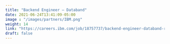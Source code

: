 ```yaml
---
title: "Backend Engineer – Databand"
date: 2021-06-24T13:41:09-05:00
image : "/images/partners/IBM.png"
weight: 14
link: "https://careers.ibm.com/job/18757737/backend-engineer-databand-remote/?codes=WEB_SEARCH_NA"
draft: false
---
```


